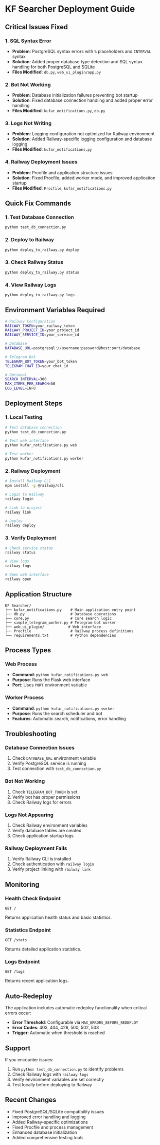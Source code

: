 # KF Searcher Deployment Guide

## Critical Issues Fixed

### 1. SQL Syntax Error
- **Problem**: PostgreSQL syntax errors with `%` placeholders and `INTERVAL` syntax
- **Solution**: Added proper database type detection and SQL syntax handling for both PostgreSQL and SQLite
- **Files Modified**: `db.py`, `web_ui_plugin/app.py`

### 2. Bot Not Working
- **Problem**: Database initialization failures preventing bot startup
- **Solution**: Fixed database connection handling and added proper error handling
- **Files Modified**: `kufar_notifications.py`, `db.py`

### 3. Logs Not Writing
- **Problem**: Logging configuration not optimized for Railway environment
- **Solution**: Added Railway-specific logging configuration and database logging
- **Files Modified**: `kufar_notifications.py`

### 4. Railway Deployment Issues
- **Problem**: Procfile and application structure issues
- **Solution**: Fixed Procfile, added worker mode, and improved application startup
- **Files Modified**: `Procfile`, `kufar_notifications.py`

## Quick Fix Commands

### 1. Test Database Connection
```bash
python test_db_connection.py
```

### 2. Deploy to Railway
```bash
python deploy_to_railway.py deploy
```

### 3. Check Railway Status
```bash
python deploy_to_railway.py status
```

### 4. View Railway Logs
```bash
python deploy_to_railway.py logs
```

## Environment Variables Required

```bash
# Railway Configuration
RAILWAY_TOKEN=your_railway_token
RAILWAY_PROJECT_ID=your_project_id
RAILWAY_SERVICE_ID=your_service_id

# Database
DATABASE_URL=postgresql://username:password@host:port/database

# Telegram Bot
TELEGRAM_BOT_TOKEN=your_bot_token
TELEGRAM_CHAT_ID=your_chat_id

# Optional
SEARCH_INTERVAL=300
MAX_ITEMS_PER_SEARCH=50
LOG_LEVEL=INFO
```

## Deployment Steps

### 1. Local Testing
```bash
# Test database connection
python test_db_connection.py

# Test web interface
python kufar_notifications.py web

# Test worker
python kufar_notifications.py worker
```

### 2. Railway Deployment
```bash
# Install Railway CLI
npm install -g @railway/cli

# Login to Railway
railway login

# Link to project
railway link

# Deploy
railway deploy
```

### 3. Verify Deployment
```bash
# Check service status
railway status

# View logs
railway logs

# Open web interface
railway open
```

## Application Structure

```
KF Searcher/
├── kufar_notifications.py    # Main application entry point
├── db.py                     # Database operations
├── core.py                   # Core search logic
├── simple_telegram_worker.py # Telegram bot worker
├── web_ui_plugin/           # Web interface
├── Procfile                  # Railway process definitions
└── requirements.txt          # Python dependencies
```

## Process Types

### Web Process
- **Command**: `python kufar_notifications.py web`
- **Purpose**: Runs the Flask web interface
- **Port**: Uses `PORT` environment variable

### Worker Process
- **Command**: `python kufar_notifications.py worker`
- **Purpose**: Runs the search scheduler and bot
- **Features**: Automatic search, notifications, error handling

## Troubleshooting

### Database Connection Issues
1. Check `DATABASE_URL` environment variable
2. Verify PostgreSQL service is running
3. Test connection with `test_db_connection.py`

### Bot Not Working
1. Check `TELEGRAM_BOT_TOKEN` is set
2. Verify bot has proper permissions
3. Check Railway logs for errors

### Logs Not Appearing
1. Check Railway environment variables
2. Verify database tables are created
3. Check application startup logs

### Railway Deployment Fails
1. Verify Railway CLI is installed
2. Check authentication with `railway login`
3. Verify project linking with `railway link`

## Monitoring

### Health Check Endpoint
```
GET /
```
Returns application health status and basic statistics.

### Statistics Endpoint
```
GET /stats
```
Returns detailed application statistics.

### Logs Endpoint
```
GET /logs
```
Returns recent application logs.

## Auto-Redeploy

The application includes automatic redeploy functionality when critical errors occur:

- **Error Threshold**: Configurable via `MAX_ERRORS_BEFORE_REDEPLOY`
- **Error Codes**: 403, 404, 429, 500, 502, 503
- **Trigger**: Automatic when threshold is reached

## Support

If you encounter issues:

1. Run `python test_db_connection.py` to identify problems
2. Check Railway logs with `railway logs`
3. Verify environment variables are set correctly
4. Test locally before deploying to Railway

## Recent Changes

- Fixed PostgreSQL/SQLite compatibility issues
- Improved error handling and logging
- Added Railway-specific optimizations
- Fixed Procfile and process management
- Enhanced database initialization
- Added comprehensive testing tools
